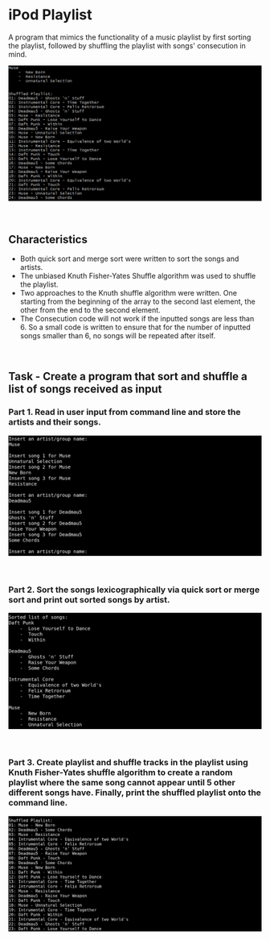 # iPod Playlist

A program that mimics the functionality of a music playlist by first sorting the playlist, followed by shuffling the playlist with songs' consecution in mind.

![Alt text](./readme-resources/img/playlist_1.png "Preview")

&nbsp;
## Characteristics
- Both quick sort and merge sort were written to sort the songs and artists.
- The unbiased Knuth Fisher-Yates Shuffle algorithm was used to shuffle the playlist.
- Two approaches to the Knuth shuffle algorithm were written. One starting from the beginning of the array to the second last element, the other from the end to the second element.
- The Consecution code will not work if the inputted songs are less than 6. So a small code is written to ensure that for the number of inputted songs smaller than 6, no songs will be repeated after itself.

&nbsp;
## Task - Create a program that sort and shuffle a list of songs received as input

### Part 1. Read in user input from command line and store the artists and their songs.
![Alt text](./readme-resources/img/1_insert.png "Read in user input from command line and store the artists and their songs")

&nbsp;
### Part 2. Sort the songs lexicographically via quick sort or merge sort and print out sorted songs by artist.
![Alt text](./readme-resources/img/2_sort.png "Sort the songs lexicographically via quick sort or merge sort and print out sorted songs by artist")

&nbsp;
### Part 3. Create playlist and shuffle tracks in the playlist using Knuth Fisher-Yates shuffle algorithm to create a random playlist where the same song cannot appear until 5 other different songs have. Finally, print the shuffled playlist onto the command line.
![Alt text](./readme-resources/img/3_shuffle.png "Create playlist and shuffle tracks in the playlist using Knuth Fisher-Yates shuffle algorithm to create a random playlist where the same song cannot appear until 5 other different songs have. Finally, print the shuffled playlist onto the command line")


